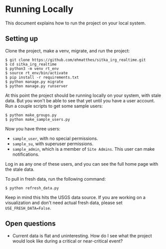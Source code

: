 Running Locally
===

This document explains how to run the project on your local system.

## Setting up

Clone the project, make a venv, migrate, and run the project:

```
$ git clone https://github.com/ehmatthes/sitka_irg_realtime.git
$ cd sitka_irg_realtime
$ python3 -m venv rt_env
$ source rt_env/bin/activate
$ pip install -r requirements.txt
$ python manage.py migrate
$ python manage.py runserver
```

At this point the project should be running locally on your system, with stale data. But you won't be able to see that yet until you have a user account. Run a couple scripts to get some sample users:

```
$ python make_groups.py
$ python make_sample_users.py
```

Now you have three users:

- `sample_user`, with no special permissions.
- `sample_su`, with superuser permissions.
- `sample_admin`, which is a member of `Site Admins`. This user can make notifications.

Log in as any one of these users, and you can see the full home page with the stale data.

To pull in fresh data, run the following command:

```
$ python refresh_data.py
```

Keep in mind this hits the USGS data source. If you are working on a visualization and don't need actual fresh data, please set `USE_FRESH_DATA=False`.

## Open questions

- Current data is flat and uninteresting. How do I see what the project would look like during a critical or near-critical event?